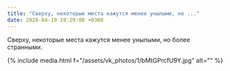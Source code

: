 ```yaml
---
title: "Сверху, некоторые места кажутся менее унылыми, но ..."
date: 2020-04-19 19:29:00 +0300
---
```


Сверху, некоторые места кажутся менее унылыми, но более странными.

{% include media.html f="/assets/vk_photos/1/bMtGPrcfU9Y.jpg" alt="" %}
